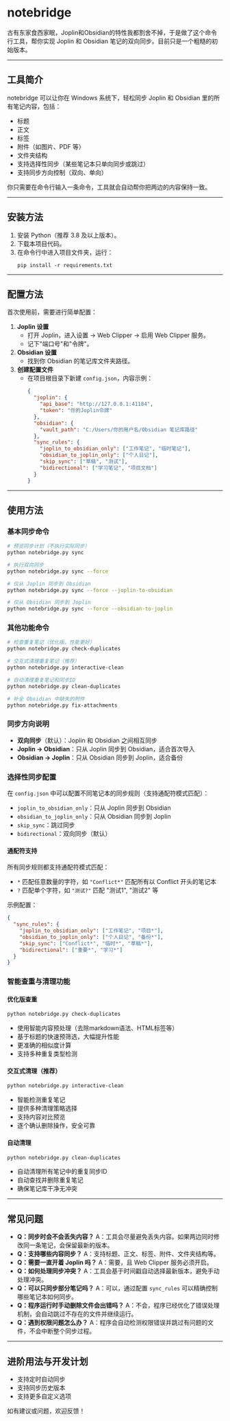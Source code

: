 # notebridge

古有东家食西家眠，Joplin和Obsidian的特性我都割舍不掉，于是做了这个命令行工具，帮你实现 Joplin 和 Obsidian 笔记的双向同步。目前只是一个粗糙的初始版本。

---

## 工具简介

notebridge 可以让你在 Windows 系统下，轻松同步 Joplin 和 Obsidian 里的所有笔记内容，包括：
- 标题
- 正文
- 标签
- 附件（如图片、PDF 等）
- 文件夹结构
- 支持选择性同步（某些笔记本只单向同步或跳过）
- 支持同步方向控制（双向、单向）

你只需要在命令行输入一条命令，工具就会自动帮你把两边的内容保持一致。

---

## 安装方法

1. 安装 Python（推荐 3.8 及以上版本）。
2. 下载本项目代码。
3. 在命令行中进入项目文件夹，运行：
   ```
   pip install -r requirements.txt
   ```

---

## 配置方法

首次使用前，需要进行简单配置：

1. **Joplin 设置**
   - 打开 Joplin，进入设置 → Web Clipper → 启用 Web Clipper 服务。
   - 记下"端口号"和"令牌"。
2. **Obsidian 设置**
   - 找到你 Obsidian 的笔记库文件夹路径。
3. **创建配置文件**
   - 在项目根目录下新建 `config.json`，内容示例：
     ```json
     {
       "joplin": {
         "api_base": "http://127.0.0.1:41184",
         "token": "你的Joplin令牌"
       },
       "obsidian": {
         "vault_path": "C:/Users/你的用户名/Obsidian 笔记库路径"
       },
       "sync_rules": {
         "joplin_to_obsidian_only": ["工作笔记", "临时笔记"],
         "obsidian_to_joplin_only": ["个人日记"],
         "skip_sync": ["草稿", "测试"],
         "bidirectional": ["学习笔记", "项目文档"]
       }
     }
     ```

---

## 使用方法

### 基本同步命令

```bash
# 预览同步计划（不执行实际同步）
python notebridge.py sync

# 执行双向同步
python notebridge.py sync --force

# 仅从 Joplin 同步到 Obsidian
python notebridge.py sync --force --joplin-to-obsidian

# 仅从 Obsidian 同步到 Joplin
python notebridge.py sync --force --obsidian-to-joplin
```

### 其他功能命令

```bash
# 检查重复笔记（优化版，性能更好）
python notebridge.py check-duplicates

# 交互式清理重复笔记（推荐）
python notebridge.py interactive-clean

# 自动清理重复笔记和同步ID
python notebridge.py clean-duplicates

# 补全 Obsidian 中缺失的附件
python notebridge.py fix-attachments
```

### 同步方向说明

- **双向同步**（默认）：Joplin 和 Obsidian 之间相互同步
- **Joplin → Obsidian**：只从 Joplin 同步到 Obsidian，适合首次导入
- **Obsidian → Joplin**：只从 Obsidian 同步到 Joplin，适合备份

### 选择性同步配置

在 `config.json` 中可以配置不同笔记本的同步规则（支持通配符模式匹配）：

- `joplin_to_obsidian_only`：只从 Joplin 同步到 Obsidian
- `obsidian_to_joplin_only`：只从 Obsidian 同步到 Joplin  
- `skip_sync`：跳过同步
- `bidirectional`：双向同步（默认）

#### 通配符支持

所有同步规则都支持通配符模式匹配：

- `*` 匹配任意数量的字符，如 `"Conflict*"` 匹配所有以 Conflict 开头的笔记本
- `?` 匹配单个字符，如 `"测试?"` 匹配 "测试1", "测试2" 等

示例配置：
```json
{
  "sync_rules": {
    "joplin_to_obsidian_only": ["工作笔记", "项目*"],
    "obsidian_to_joplin_only": ["个人日记", "备份*"],
    "skip_sync": ["Conflict*", "临时*", "草稿*"],
    "bidirectional": ["重要*", "学习*"]
  }
}
```

### 智能查重与清理功能

#### 优化版查重
```bash
python notebridge.py check-duplicates
```
- 使用智能内容预处理（去除markdown语法、HTML标签等）
- 基于标题的快速预筛选，大幅提升性能
- 更准确的相似度计算
- 支持多种重复类型检测

#### 交互式清理（推荐）
```bash
python notebridge.py interactive-clean
```
- 智能检测重复笔记
- 提供多种清理策略选择
- 支持内容对比预览
- 逐个确认删除操作，安全可靠

#### 自动清理
```bash
python notebridge.py clean-duplicates
```
- 自动清理所有笔记中的重复同步ID
- 自动查找并删除重复笔记
- 确保笔记库干净无冲突

---

## 常见问题

- **Q：同步时会不会丢失内容？**
  A：工具会尽量避免丢失内容。如果两边同时修改同一条笔记，会保留最新的版本。
- **Q：支持哪些内容同步？**
  A：支持标题、正文、标签、附件、文件夹结构等。
- **Q：需要一直开着 Joplin 吗？**
  A：需要，且 Web Clipper 服务必须开启。
- **Q：如何处理同步冲突？**
  A：工具会基于时间戳自动选择最新版本，避免手动处理冲突。
- **Q：可以只同步部分笔记吗？**
  A：可以，通过配置 `sync_rules` 可以精确控制哪些笔记本如何同步。
- **Q：程序运行时手动删除文件会出错吗？**
  A：不会，程序已经优化了错误处理机制，会自动跳过不存在的文件并继续运行。
- **Q：遇到权限问题怎么办？**
  A：程序会自动检测权限错误并跳过有问题的文件，不会中断整个同步过程。

---

## 进阶用法与开发计划

- 支持定时自动同步
- 支持同步历史版本
- 支持更多自定义选项

如有建议或问题，欢迎反馈！
